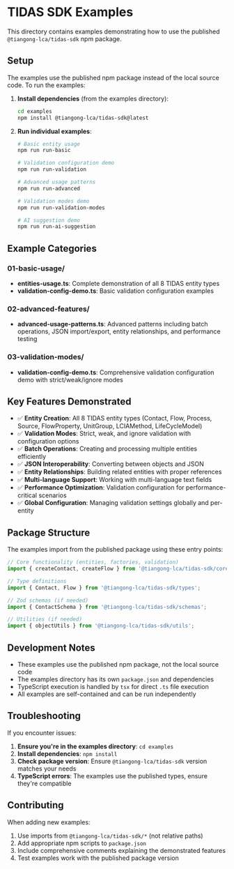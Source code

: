 # TIDAS SDK Examples

This directory contains examples demonstrating how to use the published `@tiangong-lca/tidas-sdk` npm package.

## Setup

The examples use the published npm package instead of the local source code. To run the examples:

1. **Install dependencies** (from the examples directory):

   ```bash
   cd examples
   npm install @tiangong-lca/tidas-sdk@latest
   ```

2. **Run individual examples**:

   ```bash
   # Basic entity usage
   npm run run-basic

   # Validation configuration demo
   npm run run-validation

   # Advanced usage patterns
   npm run run-advanced

   # Validation modes demo
   npm run run-validation-modes

   # AI suggestion demo
   npm run run-ai-suggestion
   ```

## Example Categories

### 01-basic-usage/

- **entities-usage.ts**: Complete demonstration of all 8 TIDAS entity types
- **validation-config-demo.ts**: Basic validation configuration examples

### 02-advanced-features/

- **advanced-usage-patterns.ts**: Advanced patterns including batch operations, JSON import/export, entity relationships, and performance testing

### 03-validation-modes/

- **validation-config-demo.ts**: Comprehensive validation configuration demo with strict/weak/ignore modes

## Key Features Demonstrated

- ✅ **Entity Creation**: All 8 TIDAS entity types (Contact, Flow, Process, Source, FlowProperty, UnitGroup, LCIAMethod, LifeCycleModel)
- ✅ **Validation Modes**: Strict, weak, and ignore validation with configuration options
- ✅ **Batch Operations**: Creating and processing multiple entities efficiently
- ✅ **JSON Interoperability**: Converting between objects and JSON
- ✅ **Entity Relationships**: Building related entities with proper references
- ✅ **Multi-language Support**: Working with multi-language text fields
- ✅ **Performance Optimization**: Validation configuration for performance-critical scenarios
- ✅ **Global Configuration**: Managing validation settings globally and per-entity

## Package Structure

The examples import from the published package using these entry points:

```typescript
// Core functionality (entities, factories, validation)
import { createContact, createFlow } from '@tiangong-lca/tidas-sdk/core';

// Type definitions
import { Contact, Flow } from '@tiangong-lca/tidas-sdk/types';

// Zod schemas (if needed)
import { ContactSchema } from '@tiangong-lca/tidas-sdk/schemas';

// Utilities (if needed)
import { objectUtils } from '@tiangong-lca/tidas-sdk/utils';
```

## Development Notes

- These examples use the published npm package, not the local source code
- The examples directory has its own `package.json` and dependencies
- TypeScript execution is handled by `tsx` for direct `.ts` file execution
- All examples are self-contained and can be run independently

## Troubleshooting

If you encounter issues:

1. **Ensure you're in the examples directory**: `cd examples`
2. **Install dependencies**: `npm install`
3. **Check package version**: Ensure `@tiangong-lca/tidas-sdk` version matches your needs
4. **TypeScript errors**: The examples use the published types, ensure they're compatible

## Contributing

When adding new examples:

1. Use imports from `@tiangong-lca/tidas-sdk/*` (not relative paths)
2. Add appropriate npm scripts to `package.json`
3. Include comprehensive comments explaining the demonstrated features
4. Test examples work with the published package version
